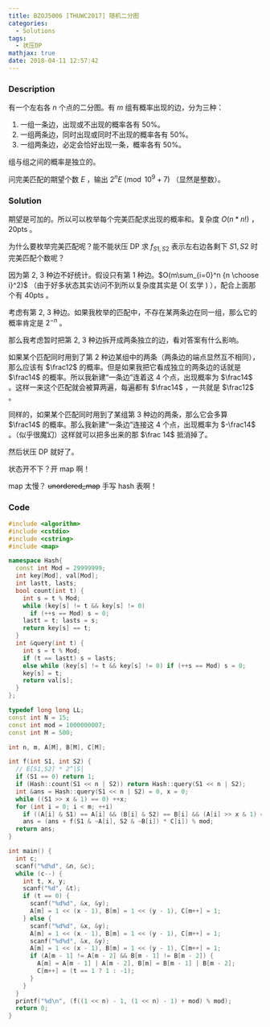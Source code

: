 ```yaml
---
title: BZOJ5006 [THUWC2017] 随机二分图
categories:
  - Solutions
tags:
  - 状压DP
mathjax: true
date: 2018-04-11 12:57:42
---
```


### Description

有一个左右各 $n$ 个点的二分图。有 $m$ 组有概率出现的边，分为三种：

1. 一组一条边，出现或不出现的概率各有 50%。
2. 一组两条边，同时出现或同时不出现的概率各有 50%。
3. 一组两条边，必定会恰好出现一条，概率各有 50%。

组与组之间的概率是独立的。

问完美匹配的期望个数 $E$ ，输出 $2^nE \pmod {10^9+7}$ （显然是整数）。

<!--more-->

### Solution

期望是可加的。所以可以枚举每个完美匹配求出现的概率和。复杂度 $O(n*n!)$ ， 20pts 。

为什么要枚举完美匹配呢？能不能状压 DP 求 $f_{S1,S2}$ 表示左右边各剩下 $S1, S2$ 时完美匹配个数呢？

因为第 2, 3 种边不好统计。假设只有第 1 种边。$O(m\sum_{i=0}^n {n \choose i}^2)$ （由于好多状态其实访问不到所以复杂度其实是 O( 玄学 ) ），配合上面那个有 40pts 。

考虑有第 2, 3 种边。如果我枚举的匹配中，不存在某两条边在同一组，那么它的概率肯定是 $2^{-n}$ 。

那么我考虑暂时把第 2, 3 种边拆开成两条独立的边，看对答案有什么影响。

如果某个匹配同时用到了第 2 种边某组中的两条（两条边的端点显然互不相同），那么应该有 $\frac12$ 的概率。但是如果我把它看成独立的两条边的话就是 $\frac14$ 的概率。所以我新建“一条边”连着这 4 个点，出现概率为 $\frac14$ 。这样一来这个匹配就会被算两遍，每遍都有 $\frac14$ ，一共就是 $\frac12$ 。

同样的，如果某个匹配同时用到了某组第 3 种边的两条，那么它会多算 $\frac14$ 的概率。那么我新建“一条边”连接这 4 个点，出现概率为 $-\frac14$ 。（似乎很魔幻）这样就可以把多出来的那 $\frac 14$ 抵消掉了。

然后状压 DP 就好了。

状态开不下？开 map 啊！

map 太慢？ ~~unordered\_map~~ 手写 hash 表啊！

### Code

```cpp
#include <algorithm>
#include <cstdio>
#include <cstring>
#include <map>

namespace Hash{
  const int Mod = 29999999;
  int key[Mod], val[Mod];
  int lastt, lasts;
  bool count(int t) {
    int s = t % Mod;
    while (key[s] != t && key[s] != 0)
      if (++s == Mod) s = 0;
    lastt = t; lasts = s;
    return key[s] == t;
  }
  int &query(int t) {
    int s = t % Mod;
    if (t == lastt) s = lasts;
    else while (key[s] != t && key[s] != 0) if (++s == Mod) s = 0;
    key[s] = t;
    return val[s];
  }
};

typedef long long LL;
const int N = 15;
const int mod = 1000000007;
const int M = 500;

int n, m, A[M], B[M], C[M];

int f(int S1, int S2) {
  // E[S1,S2] * 2^|S|
  if (S1 == 0) return 1;
  if (Hash::count(S1 << n | S2)) return Hash::query(S1 << n | S2);
  int &ans = Hash::query(S1 << n | S2) = 0, x = 0;
  while ((S1 >> x & 1) == 0) ++x;
  for (int i = 0; i < m; ++i)
    if ((A[i] & S1) == A[i] && (B[i] & S2) == B[i] && (A[i] >> x & 1) == 1)
    ans = (ans + f(S1 & ~A[i], S2 & ~B[i]) * C[i]) % mod;
  return ans;
}

int main() {
  int c;
  scanf("%d%d", &n, &c);
  while (c--) {
    int t, x, y;
    scanf("%d", &t);
    if (t == 0) {
      scanf("%d%d", &x, &y);
      A[m] = 1 << (x - 1), B[m] = 1 << (y - 1), C[m++] = 1;
    } else {
      scanf("%d%d", &x, &y);
      A[m] = 1 << (x - 1), B[m] = 1 << (y - 1), C[m++] = 1;
      scanf("%d%d", &x, &y);
      A[m] = 1 << (x - 1), B[m] = 1 << (y - 1), C[m++] = 1;
      if (A[m - 1] != A[m - 2] && B[m - 1] != B[m - 2]) {
        A[m] = A[m - 1] | A[m - 2], B[m] = B[m - 1] | B[m - 2];
        C[m++] = (t == 1 ? 1 : -1);
      }
    }
  }
  printf("%d\n", (f((1 << n) - 1, (1 << n) - 1) + mod) % mod);
  return 0;
}
```

